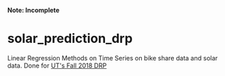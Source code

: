 **Note: Incomplete**

# solar_prediction_drp
Linear Regression Methods on Time Series on bike share data and solar data. Done for [UT's Fall 2018 DRP](https://web.ma.utexas.edu/users/drp/)
